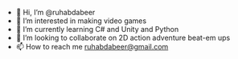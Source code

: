 - 👋 Hi, I’m @ruhabdabeer
- 👀 I’m interested in making video games
- 🌱 I’m currently learning C# and Unity and Python
- 💞️ I’m looking to collaborate on 2D action adventure beat-em ups
- 📫 How to reach me ruhabdabeer@gmail.com

<!---
ruhabdabeer/ruhabdabeer is a ✨ special ✨ repository because its `README.md` (this file) appears on your GitHub profile.
You can click the Preview link to take a look at your changes.
--->
